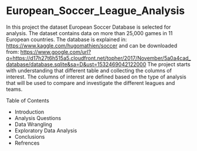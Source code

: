 # European_Soccer_League_Analysis

In this project the dataset European Soccer Database is selected for analysis. The dataset contains data on more than 25,000 games in 11 European countries. The database is explained in: https://www.kaggle.com/hugomathien/soccer and can be downloaded from: https://www.google.com/url?q=https://d17h27t6h515a5.cloudfront.net/topher/2017/November/5a0a4cad_database/database.sqlite&sa=D&ust=1532469042122000
The project starts with understanding that different table and collecting the columns of interest. The columns of interest are defined based on the type of analysis that will be used to compare and investigate the different leagues and teams.

Table of Contents
- Introduction
- Analysis Questions
- Data Wrangling
- Exploratory Data Analysis
- Conclusions
- Refrences
